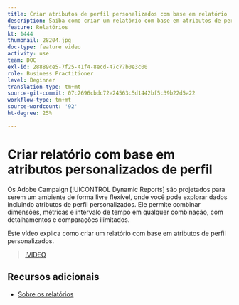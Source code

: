 ```yaml
---
title: Criar atributos de perfil personalizados com base em relatório
description: Saiba como criar um relatório com base em atributos de perfil personalizados.
feature: Relatórios
kt: 1444
thumbnail: 28204.jpg
doc-type: feature video
activity: use
team: DOC
exl-id: 28889ce5-7f25-41f4-8ecd-47c77b0e3c00
role: Business Practitioner
level: Beginner
translation-type: tm+mt
source-git-commit: 07c2696cbdc72e24563c5d1442bf5c39b22d5a22
workflow-type: tm+mt
source-wordcount: '92'
ht-degree: 25%

---
```


# Criar relatório com base em atributos personalizados de perfil

Os Adobe Campaign [!UICONTROL Dynamic Reports] são projetados para serem um ambiente de forma livre flexível, onde você pode explorar dados incluindo atributos de perfil personalizados. Ele permite combinar dimensões, métricas e intervalo de tempo em qualquer combinação, com detalhamentos e comparações ilimitados.

Este vídeo explica como criar um relatório com base em atributos de perfil personalizados.

>[!VIDEO](https://video.tv.adobe.com/v/28204?quality=12)

## Recursos adicionais

* [Sobre os relatórios](https://docs.adobe.com/content/help/pt-BR/campaign-standard/using/reporting/about-reporting/about-dynamic-reports.html)
